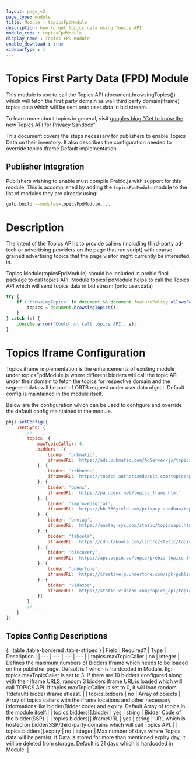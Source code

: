 ```yaml
---
layout: page_v2
page_type: module
title: Module - topicsFpdModule
description: how to get topics data using Topics API
module_code : topicsFpdModule
display_name : Topics FPD Module
enable_download : true
sidebarType : 1
---
```


# Topics First Party Data (FPD) Module

This module is use to call the Topics API (document.browsingTopics()) which will fetch the first party domain as well third party domain(Iframe) topics data which will be sent onto user.data in bid stream.

To learn more about topics in general, visit [googles blog "Get to know the new Topics API for Privacy Sandbox"](https://blog.google/products/chrome/get-know-new-topics-api-privacy-sandbox/).

This document covers the steps necessary for publishers to enable Topics Data on their inventory. It also describes
the configuration needed to override topics Iframe Default implementation

## Publisher Integration

Publishers wishing to enable must compile Prebid.js with support for this module.
This is accomplished by adding the `topicsFpdModule` module to the list of modules they are already using:

```bash
gulp build --modules=topicsFpdModule,...
```

# Description

The intent of the Topics API is to provide callers (including third-party ad-tech or advertising providers on the page that run script) with coarse-grained advertising topics that the page visitor might currently be interested in.

Topics Module(topicsFpdModule) should be included in prebid final package to call topics API.
Module topicsFpdModule helps to call the Topics API which will send topics data in bid stream (onto user.data)

```javascript
try {
    if ('browsingTopics' in document && document.featurePolicy.allowsFeature('browsing-topics')) {
        topics = document.browsingTopics();
    }
} catch (e) {
    console.error('Could not call topics API', e);
}
```

# Topics Iframe Configuration

Topics iframe implementation is the enhancements of existing module under topicsFpdModule.js where different bidders will call the topic API under their domain to fetch the topics for respective domain and the segment data will be part of ORTB request under user.data object. Default config is maintained in the module itself.

Below are the configuration which can be used to configure and override the default config maintained in the module.

```javascript
pbjs.setConfig({
    userSync: {
        // ...,
        topics: { 
            maxTopicCaller: 4,
            bidders: [{
                bidder: 'pubmatic',
                iframeURL: 'https://ads.pubmatic.com/AdServer/js/topics/topics_frame.html'
            }, {
                bidder: 'rtbhouse',
                iframeURL: 'https://topics.authorizedvault.com/topicsapi.html'
            }, {
                bidder: 'openx',
                iframeURL: 'https://pa.openx.net/topics_frame.html'
            }, {
                bidder: 'improvedigital',
                iframeURL: 'https://hb.360yield.com/privacy-sandbox/topics.html'
            }, {
                bidder: 'onetag',
                iframeURL: 'https://onetag-sys.com/static/topicsapi.html'
            }, {
                bidder: 'taboola',
                iframeURL: 'https://cdn.taboola.com/libtrc/static/topics/taboola-prebid-browsing-topics.html'
            }, {
                bidder: 'discovery',
                iframeURL: 'https://api.popin.cc/topic/prebid-topics-frame.html'
            }, {
                bidder: 'undertone',
                iframeURL: 'https://creative-p.undertone.com/spk-public/topics_frame.html'
            }, {
                bidder: 'vidazoo',
                iframeURL: 'https://static.vidazoo.com/topics_api/topics_frame.html'
            }]
        }
        // ...
    }
})
```

## Topics Config Descriptions

{: .table .table-bordered .table-striped }
| Field | Required? | Type | Description |
| --- | --- | --- | --- |
| topics.maxTopicCaller | no | integer | Defines the maximum numbers of Bidders Iframe which needs to be loaded on the publisher page. Default is 1 which is hardcoded in Module. Eg: topics.maxTopicCaller is set to 3. If there are 10 bidders configured along with their iframe URLS, random 3 bidders iframe URL is loaded which will call TOPICS API. If topics.maxTopicCaller is set to 0, it will load random 1(default) bidder iframe atleast. |
| topics.bidders | no | Array of objects  | Array of topics callers with the iframe locations and other necessary informations like bidder(Bidder code) and expiry. Default Array of topics in the module itself.|
| topics.bidders[].bidder | yes | string  | Bidder Code of the bidder(SSP).  |
| topics.bidders[].iframeURL | yes | string  | URL which is hosted on bidder/SSP/third-party domains which will call Topics API.  |
| topics.bidders[].expiry | no | integer  | Max number of days where Topics data will be persist. If Data is stored for more than mentioned expiry day, it will be deleted from storage. Default is 21 days which is hardcoded in Module. |
